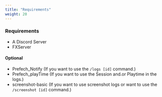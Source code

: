 ```yaml
---
title: "Requirements"
weight: 20
---
```


### Requirements
- A Discord Server
- FXServer

#### Optional
- Prefech_Notify (If you want to use the `/logs [id]` command.)
- Prefech_playTime (If you want to use the Session and.or Playtime in the logs.)
- screenshot-basic (If you want to use screenshot logs or want to use the `/screenshot [id]` command.)

